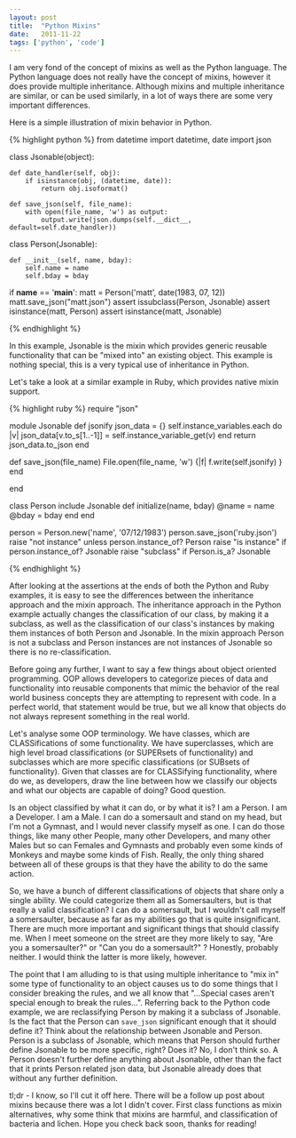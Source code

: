 ```yaml
---
layout: post
title:  "Python Mixins"
date:   2011-11-22
tags: ['python', 'code']
---
```


I am very fond of the concept of mixins as well as the Python language. The
Python language does not really have the concept of mixins, however it does
provide multiple inheritance. Although mixins and multiple inheritance are
similar, or can be used similarly, in a lot of ways there are some very
important differences.

Here is a simple illustration of mixin behavior in Python.

{% highlight python %}
from datetime import datetime, date
import json

class Jsonable(object):

    def date_handler(self, obj):
        if isinstance(obj, (datetime, date)):
            return obj.isoformat()

    def save_json(self, file_name):
        with open(file_name, 'w') as output:
            output.write(json.dumps(self.__dict__, default=self.date_handler))

class Person(Jsonable):

    def __init__(self, name, bday):
        self.name = name
        self.bday = bday


if __name__ == '__main__':
    matt = Person('matt', date(1983, 07, 12))
    matt.save_json("matt.json")
    assert issubclass(Person, Jsonable)
    assert isinstance(matt, Person)
    assert isinstance(matt, Jsonable)

{% endhighlight %}


In this example, Jsonable is the mixin which provides generic reusable
functionality that can be "mixed into" an existing object. This example is
nothing special, this is a very typical use of inheritance in Python.

Let's take a look at a similar example in Ruby, which provides native mixin
support.

{% highlight ruby %}
require "json"

module Jsonable
  def jsonify
    json_data = {}
    self.instance_variables.each do |v|
      json_data[v.to_s[1..-1]] = self.instance_variable_get(v)
    end
    return json_data.to_json
  end

  def save_json(file_name)
    File.open(file_name, 'w') {|f| f.write(self.jsonify) }
  end

end

class Person
  include Jsonable
  def initialize(name, bday)
    @name = name
    @bday = bday
  end
end

person = Person.new('name', '07/12/1983')
person.save_json('ruby.json')
raise "not instance" unless person.instance_of? Person
raise "is instance" if person.instance_of? Jsonable
raise "subclass" if Person.is_a? Jsonable

{% endhighlight %}

After looking at the assertions at the ends of both the Python and Ruby
examples, it is easy to see the differences between the inheritance approach and
the mixin approach. The inheritance approach in the Python example actually
changes the classification of our class, by making it a subclass, as well as the
classification of our class's instances by making them instances of both Person
and Jsonable. In the mixin approach Person is not a subclass and Person instances
are not instances of Jsonable so there is no re-classification.

Before going any further, I want to say a few things about object oriented
programming. OOP allows developers to categorize pieces of data and functionality
into reusable components that mimic the behavior of the real world business
concepts they are attempting to represent with code. In a perfect world, that
statement would be true, but we all know that objects do not always represent
something in the real world.

Let's analyse some OOP terminology. We have classes, which are CLASSifications of
some functionality. We have superclasses, which are high level broad
classifications (or SUPERsets of functionality) and subclasses which are more
specific classifications (or SUBsets of functionality). Given that classes are
for CLASSifying functionality, where do we, as developers, draw the line between
how we classify our objects and what our objects are capable of doing? Good
question.


Is an object classified by what it can do, or by what it is? I am a Person. I am
a Developer. I am a Male. I can do a somersault and stand on my head, but I'm not
a Gymnast, and I would never classify myself as one. I can do those things, like
many other People, many other Developers, and many other Males but so can Females
and Gymnasts and probably even some kinds of Monkeys and maybe some kinds of
Fish. Really, the only thing shared between all of these groups is that they have
the ability to do the same action.

So, we have a bunch of different classifications of objects that share only a
single ability. We could categorize them all as Somersaulters, but is that really
a valid classification? I can do a somersault, but I wouldn't call myself a
somersaulter, because as far as my abilities go that is quite insignificant.
There are much more important and significant things that should classify me.
When I meet someone on the street are they more likely to say, "Are you a
somersaulter?" or "Can you do a somersault?" ? Honestly, probably neither. I
would think the latter is more likely, however.

The point that I am alluding to is that using multiple inheritance to "mix in"
some type of functionality to an object causes us to do some things that I
consider breaking the rules, and we all know that "...Special cases aren't
special enough to break the rules...". Referring back to the Python code example,
we are reclassifying Person by making it a subclass of Jsonable. Is the fact that
the Person can `save_json` significant enough that it should define it? Think
about the relationship between Jsonable and Person. Person is a subclass of
Jsonable, which means that Person should further define Jsonable to be more
specific, right? Does it? No, I don't think so. A Person doesn't further define
anything about Jsonable, other than the fact that it prints Person related json
data, but Jsonable already does that without any further definition.

tl;dr - I know, so I'll cut it off here. There will be a follow up post about
mixins because there was a lot I didn't cover. First class functions as mixin
alternatives, why some think that mixins are harmful, and classification of
bacteria and lichen. Hope you check back soon, thanks for reading!


